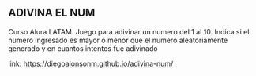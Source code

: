 ## ADIVINA EL NUM

Curso Alura LATAM. 
Juego para adivinar un numero del 1 al 10.
Indica si el numero ingresado es mayor o menor que el numero aleatoriamente generado y en cuantos intentos fue adivinado

link: https://diegoalonsonm.github.io/adivina-num/
